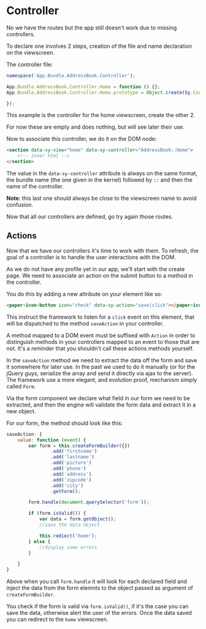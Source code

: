 # Controller

No we have the routes but the app still doesn't work due to missing controllers.

To declare one involves 2 steps, creation of the file and name declaration on the viewscreen.

The controller file:
```js
namespace('App.Bundle.AddressBook.Controller');

App.Bundle.AddressBook.Controller.Home = function () {};
App.Bundle.AddressBook.Controller.Home.prototype = Object.create(Sy.Controller.prototype, {

});
```
This example is the controller for the home viewscreen, create the other 2.

For now these are empty and does nothing, but will see later their use.

Now to associate this controller, we do it on the DOM node:

```html
<section data-sy-view="home" data-sy-controller="AddressBook::Home">
    <!-- inner html -->
</section>
```
The value in the `data-sy-controller` attribute is always on the same format, the bundle name (the one given in the kernel) followed by `::` and then the name of the controller.

**Note**: this last one should always be close to the viewscreen name to avoid confusion.

Now that all our controllers are defined, go try again those routes.

## Actions

Now that we have our controllers it's time to work with them. To refresh, the goal of a controller is to handle the user interactions with the DOM.

As we do not have any profile yet in our app, we'll start with the create page. We need to associate an action on the submit button to a method in the controller.

You do this by adding a new attribute on your element like so:

```html
<paper-icon-button icon="check" data-sy-action="save|click"></paper-icon-button>
```
This instruct the framework to listen for a `click` event on this element, that will be dispatched to the method `saveAction` in your controller.

A method mapped to a DOM event must be suffixed with `Action` in order to distinguish methods in your controllers mapped to an event to those that are not. It's a reminder that you shouldn't call these actions methods yourself.

In the `saveAction` method we need to extract the data off the form and save it somewhere for later use. In the past we used to do it manually (or for the jQuery guys, serialize the array and send it directly via ajax to the server). The framework use a more elegant, and evolution proof, mechanism simply called `Form`.

Via the form component we declare what field in our form we need to be extracted, and then the engine will validate the form data and extract it in a new object.

For our form, the method should look like this:

```js
saveAction: {
    value: function (event) {
        var form = this.createFormBuilder({})
                .add('firstname')
                .add('lastname')
                .add('picture')
                .add('phone')
                .add('address')
                .add('zipcode')
                .add('city')
                .getForm();

        form.handle(document.querySelector('form'));

        if (form.isValid()) {
            var data = form.getObject();
            //save the data object

            this.rediect('home');
        } else {
            //display some errors
        }

    }
}
```
Above when you call `form.handle` it will look for each declared field and inject the data from the form elemnts to the object passed as argument of `createFormBuilder`.

You check if the form is valid via `form.isValid()`, if it's the case you can save the data, otherwise alert the user of the errors. Once the data saved you can redirect to the `home` viewscreen.
